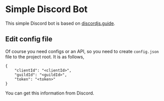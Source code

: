 # Simple Discord Bot

This simple Discord bot is based on [discordjs.guide](https://discordjs.guide/#before-you-begin).

## Edit config file

Of course you need configs or an API, so you need to create `config.json` file to the project root. It is as follows,

```
{
    "clientId": "<clientId>",
    "guildId": "<guildId>",
    "token": "<token>"   
}
```

You can get this information from Discord.

